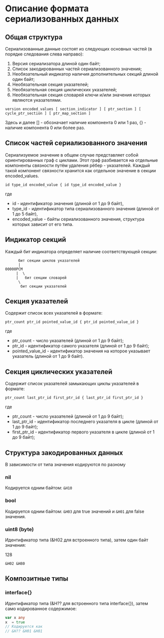 # Описание формата сериализованных данных

## Общая структура

Сериализованные данные состоят из следующих основных частей (в порядке следования слева направо):
1. Версия сериализатора длиной один байт;
1. Список закодированных частей сериализованного значения;
1. Необязательный индикатор наличия дополнительных секций длиной один байт;
1. Необязательная секция указателей;
1. Необязательная секция циклических указателей;
1. Необязательная секция словарей ключи и/или значения которых являются указателями.

```
version encoded_values [ section_indicator ] [ ptr_section ] [ cycle_ptr_section ] [ ptr_map_section ]
```

Здесь и далее [] - обозначает наличие компонента 0 или 1 раз, {} - наличие компонента 0 или более раз.

## Список частей сериализованного значения

Сериализуемое значение в общем случае представляет собой ориентированных граф с циклами. Этот граф
разбивается на отдельные компоненты связности путём удаления рёбер - указателей. Каждый такой компонент
связности хранится как отдельное значение в секции encoded_values.

```
id type_id encoded_value { id type_id encoded_value }
```

где 
- id - идентификатор значения (длиной от 1 до 9 байт), 
- type_id - идентификатор типа сериализованного значения (длиной от 1 до 5 байт),
- encoded_value - байты сериализованного значения, структура которых зависит от его типа.

## Индикатор секций

Каждый бит индикатора определяет наличие соответствующей секции:

```
      бит секции циклов указателей
      |
00000PCM
     |  \ 
     |   бит секции словарей
      \ 
       бит секции указателей
```

## Секция указателей

Содержит список всех указателей в формате:

```
ptr_count ptr_id pointed_value_id { ptr_id pointed_value_id }
```

где
- ptr_count - число указателей (длиной от 1 до 9 байт);
- ptr_id - идентификатор самого указателя (длиной от 1 до 9 байт);
- pointed_value_id - идентификатор значения на которое указывает указатель (длиной от 1 до 9 байт).

## Секция циклических указателей

Содержит список указателей замыкающих циклы указателей в формате:

```
ptr_count last_ptr_id first_ptr_id { last_ptr_id first_ptr_id } 
```

где
- ptr_count - число указателей (длиной от 1 до 9 байт);
- last_ptr_id - идентификатор последнего указателя в цикле (длиной от 1 до 9 байт);
- first_ptr_id - идентификатор первого указателя в цикле (длиной от 1 до 9 байт);

## Структура закодированных данных

В зависимости от типа значения кодируются по разному

### nil

Кодируется одним байтом: `&H10`

### bool

Кодируется одним байтом: `&H03` для true значений и `&H01` для false значения.

### uint8 (byte)

Идентификатор типа (&H02 для встроенного типа), затем один байт значения:

128
```
&H02 &H80
```

## Композитные типы

### interface{}

Идентификатор типа (&H?? для встроенного типа interface{}), затем само кодированное содержимое:

```go
var x any
x  = true
// Кодируется как
// &H?? &H01 &H01
```